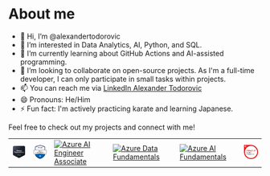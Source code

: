 # About me

- 👋 Hi, I’m @alexandertodorovic
- 👀 I’m interested in Data Analytics, AI, Python, and SQL.
- 🌱 I’m currently learning about GitHub Actions and AI-assisted programming.
- 💞️ I’m looking to collaborate on open-source projects. As I'm a full-time developer, I can only participate in small tasks within projects.
- 📫 You can reach me via [LinkedIn Alexander Todorovic](https://www.linkedin.com/in/alexander-todorovic-hitosuji/)
- 😄 Pronouns: He/Him
- ⚡ Fun fact: I'm actively practicing karate and learning Japanese.

Feel free to check out my projects and connect with me!

<table>
  <tr>
    <td><a href="https://www.credly.com/badges/6332a8ca-8fcd-43c5-87e3-690b2eeeebee"><img src="https://github.com/alexandertodorovic/aboutmealex/blob/main/githubfoundations.png" alt="GitHub Foundations" width="100"/></a></td>
    <td><a href="https://www.credly.com/badges/aa6e3970-40bb-4dbc-b631-3c5a012c9358"><img src="https://github.com/alexandertodorovic/aboutmealex/blob/main/azurefundamentals.png" alt="Azure Fundamentals" width="100"/></a></td>
    <td><a href="https://learn.microsoft.com/api/credentials/share/en-us/AlexanderTodorovic-6334/33C01FE4244BEEC?sharingId=7C394C9A7040B629"><img src="https://learn.microsoft.com/media/learn/certification/badges/microsoft-certified-associate-badge.svg" alt="Azure AI Engineer Associate" width="100"/></a></td>
    <td><a href="https://learn.microsoft.com/api/credentials/share/en-us/AlexanderTodorovic-6334/BDFA9865BB69651B?sharingId=7C394C9A7040B629"><img src="https://learn.microsoft.com/media/learn/certification/badges/microsoft-certified-fundamentals-badge.svg" alt="Azure Data Fundamentals" width="100"/></a></td>
    <td><a href="https://learn.microsoft.com/en-us/users/alexandertodorovic-6334/credentials/7569d29a0a7566bd"><img src="https://learn.microsoft.com/media/learn/certification/badges/microsoft-certified-fundamentals-badge.svg" alt="Azure AI Fundamentals" width="100"/></a></td>    
    <td><a href="https://www.credly.com/badges/9444847e-c3b1-4aa1-a161-c26038ba5767"><img src="https://github.com/alexandertodorovic/aboutmealex/blob/main/oraclecertifiedprofessional.png" alt="Oracle Advanced PL/SQL Developer Certified Professional" width="100"/></a></td>
  </tr>
</table>
